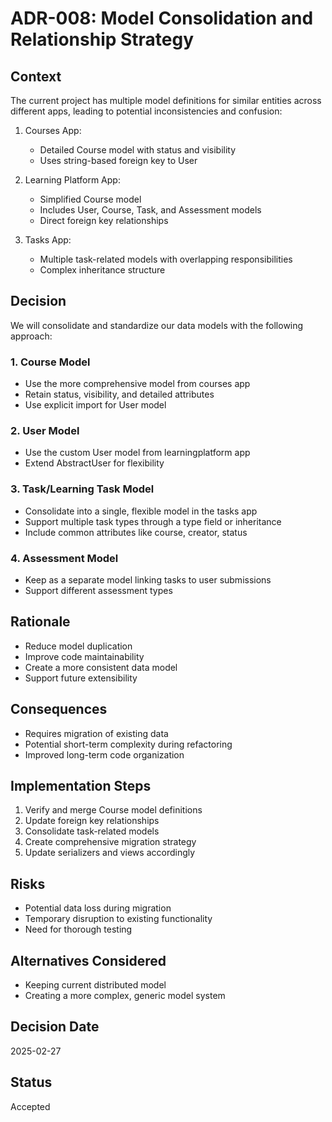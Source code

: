 # ADR-008: Model Consolidation and Relationship Strategy

## Context

The current project has multiple model definitions for similar entities across different apps, leading to potential inconsistencies and confusion:

1. Courses App:
   - Detailed Course model with status and visibility
   - Uses string-based foreign key to User

2. Learning Platform App:
   - Simplified Course model
   - Includes User, Course, Task, and Assessment models
   - Direct foreign key relationships

3. Tasks App:
   - Multiple task-related models with overlapping responsibilities
   - Complex inheritance structure

## Decision

We will consolidate and standardize our data models with the following approach:

### 1. Course Model

- Use the more comprehensive model from courses app
- Retain status, visibility, and detailed attributes
- Use explicit import for User model

### 2. User Model

- Use the custom User model from learningplatform app
- Extend AbstractUser for flexibility

### 3. Task/Learning Task Model

- Consolidate into a single, flexible model in the tasks app
- Support multiple task types through a type field or inheritance
- Include common attributes like course, creator, status

### 4. Assessment Model

- Keep as a separate model linking tasks to user submissions
- Support different assessment types

## Rationale

- Reduce model duplication
- Improve code maintainability
- Create a more consistent data model
- Support future extensibility

## Consequences

- Requires migration of existing data
- Potential short-term complexity during refactoring
- Improved long-term code organization

## Implementation Steps

1. Verify and merge Course model definitions
2. Update foreign key relationships
3. Consolidate task-related models
4. Create comprehensive migration strategy
5. Update serializers and views accordingly

## Risks

- Potential data loss during migration
- Temporary disruption to existing functionality
- Need for thorough testing

## Alternatives Considered

- Keeping current distributed model
- Creating a more complex, generic model system

## Decision Date

2025-02-27

## Status

Accepted
